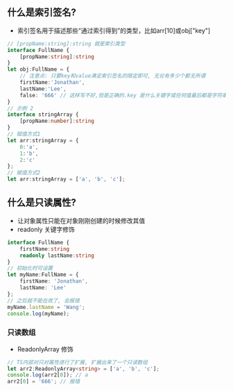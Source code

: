 ## 什么是索引签名?

- 索引签名用于描述那些“通过索引得到”的类型，比如arr[10]或obj["key"]


```typescript
// [propName:string]:string 就是索引类型
interface FullName {
    [propName:string]:string
}
let obj:FullName = {
    // 注意点: 只要key和value满足索引签名的限定即可, 无论有多少个都无所谓
    firstName:'Jonathan',
    lastName:'Lee',
    false: '666' // 这样写不好,但是正确的.key 是什么关键字或任何值最后都是字符串形式存在的(js语法)
}
// 示例 2
interface stringArray {
    [propName:number]:string
}
// 赋值方式1
let arr:stringArray = {
    0:'a',
    1:'b',
    2:'c'
};
// 赋值方式2
let arr:stringArray = ['a', 'b', 'c'];
```



## 什么是只读属性?

- 让对象属性只能在对象刚刚创建的时候修改其值
- readonly 关键字修饰

```typescript
interface FullName {
    firstName:string
    readonly lastName:string
}
// 初始化时可设置
let myName:FullName = {
    firstName: 'Jonathan',
    lastName: 'Lee'
};
// 之后就不能在改了, 会报错
myName.lastName = 'Wang';
console.log(myName);
```

### 只读数组

- ReadonlyArray 修饰

```typescript
// TS内部对只对属性进行了扩展, 扩展出来了一个只读数组
let arr2:ReadonlyArray<string> = ['a', 'b', 'c'];
console.log(arr2[0]); // a
arr2[0] = '666'; // 报错
```

